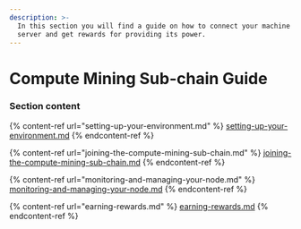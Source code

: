 ```yaml
---
description: >-
  In this section you will find a guide on how to connect your machine to the
  server and get rewards for providing its power.
---
```


# Compute Mining Sub-chain Guide

### Section content

{% content-ref url="setting-up-your-environment.md" %}
[setting-up-your-environment.md](setting-up-your-environment.md)
{% endcontent-ref %}

{% content-ref url="joining-the-compute-mining-sub-chain.md" %}
[joining-the-compute-mining-sub-chain.md](joining-the-compute-mining-sub-chain.md)
{% endcontent-ref %}

{% content-ref url="monitoring-and-managing-your-node.md" %}
[monitoring-and-managing-your-node.md](monitoring-and-managing-your-node.md)
{% endcontent-ref %}

{% content-ref url="earning-rewards.md" %}
[earning-rewards.md](earning-rewards.md)
{% endcontent-ref %}

